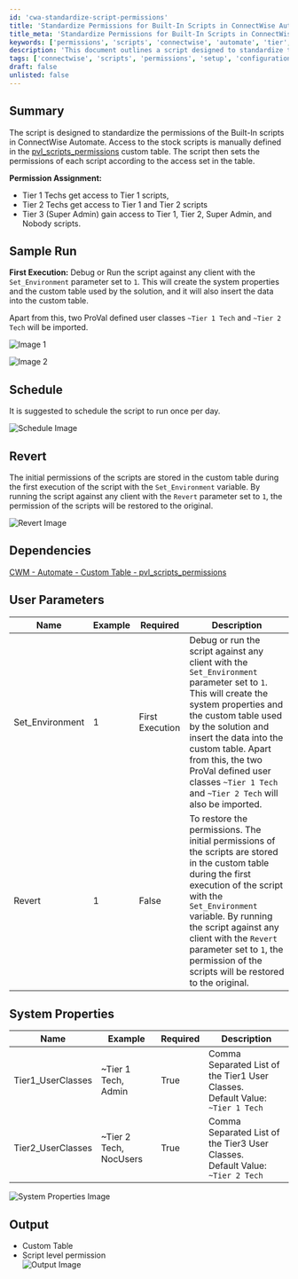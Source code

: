 ```yaml
---
id: 'cwa-standardize-script-permissions'
title: 'Standardize Permissions for Built-In Scripts in ConnectWise Automate'
title_meta: 'Standardize Permissions for Built-In Scripts in ConnectWise Automate'
keywords: ['permissions', 'scripts', 'connectwise', 'automate', 'tier', 'tech', 'access', 'custom', 'table']
description: 'This document outlines a script designed to standardize the permissions of Built-In scripts in ConnectWise Automate. It provides detailed information on permission assignments for different tech tiers, sample execution, scheduling recommendations, and how to revert to original permissions.'
tags: ['connectwise', 'scripts', 'permissions', 'setup', 'configuration']
draft: false
unlisted: false
---
```

## Summary

The script is designed to standardize the permissions of the Built-In scripts in ConnectWise Automate. Access to the stock scripts is manually defined in the [pvl_scripts_permissions](https://proval.itglue.com/DOC-5078775-16760865) custom table. The script then sets the permissions of each script according to the access set in the table.

**Permission Assignment:**
- Tier 1 Techs get access to Tier 1 scripts,
- Tier 2 Techs get access to Tier 1 and Tier 2 scripts
- Tier 3 (Super Admin) gain access to Tier 1, Tier 2, Super Admin, and Nobody scripts.

## Sample Run

**First Execution:** Debug or Run the script against any client with the `Set_Environment` parameter set to `1`. This will create the system properties and the custom table used by the solution, and it will also insert the data into the custom table. 

Apart from this, two ProVal defined user classes `~Tier 1 Tech` and `~Tier 2 Tech` will be imported.

![Image 1](../../../static/img/Script-Permission-Alignment-Beta/image_1.png)

![Image 2](../../../static/img/Script-Permission-Alignment-Beta/image_2.png)

## Schedule

It is suggested to schedule the script to run once per day. 

![Schedule Image](../../../static/img/Script-Permission-Alignment-Beta/image_3.png)

## Revert

The initial permissions of the scripts are stored in the custom table during the first execution of the script with the `Set_Environment` variable. By running the script against any client with the `Revert` parameter set to `1`, the permission of the scripts will be restored to the original.

![Revert Image](../../../static/img/Script-Permission-Alignment-Beta/image_4.png)

## Dependencies

[CWM - Automate - Custom Table - pvl_scripts_permissions](https://proval.itglue.com/DOC-5078775-16760865)

## User Parameters

| Name              | Example | Required        | Description                                                                                                                                                                                                                                                                               |
|-------------------|---------|------------------|-------------------------------------------------------------------------------------------------------------------------------------------------------------------------------------------------------------------------------------------------------------------------------------------|
| Set_Environment    | 1       | First Execution   | Debug or run the script against any client with the `Set_Environment` parameter set to `1`. This will create the system properties and the custom table used by the solution and insert the data into the custom table. Apart from this, the two ProVal defined user classes `~Tier 1 Tech` and `~Tier 2 Tech` will also be imported. |
| Revert            | 1       | False            | To restore the permissions. The initial permissions of the scripts are stored in the custom table during the first execution of the script with the `Set_Environment` variable. By running the script against any client with the `Revert` parameter set to `1`, the permission of the scripts will be restored to the original. |

## System Properties

| Name              | Example                   | Required | Description                                                                                                     |
|-------------------|---------------------------|----------|-----------------------------------------------------------------------------------------------------------------|
| Tier1_UserClasses | ~Tier 1 Tech, Admin      | True     | Comma Separated List of the Tier1 User Classes. <br>Default Value: `~Tier 1 Tech`                             |
| Tier2_UserClasses | ~Tier 2 Tech, NocUsers    | True     | Comma Separated List of the Tier3 User Classes.<br>Default Value: `~Tier 2 Tech`                             |

![System Properties Image](../../../static/img/Script-Permission-Alignment-Beta/image_5.png)

## Output

- Custom Table
- Script level permission  
![Output Image](../../../static/img/Script-Permission-Alignment-Beta/image_6.png)



